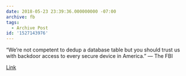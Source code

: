 ```yaml
---
date: 2018-05-23 23:39:36.000000000 -07:00
archive: fb
tags: 
  - Archive Post
id: '1527143976'
---
```


“We’re not competent to dedup a database table but you should trust us with backdoor access to every secure device in America.” — The FBI

[Link](https://apple.news/ALiO5DOQZS06hX4p3KJMRIQ)
